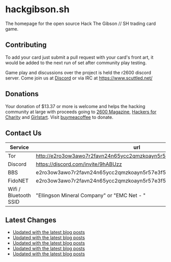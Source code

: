 # hackgibson.sh
The homepage for the open source Hack The Gibson // SH trading card game.


## Contributing

To add your card just submit a pull request with your card's front art, it would be added to the next run of set after community play testing.

Game play and discussions over the project is held the r2600 discord server. Come join us at [Discord](https://discord.com/invite/9hABUzz) or via IRC at https://www.scuttled.net/


## Donations

Your donation of $13.37 or more is welcome and helps the hacking community at large with proceeds going to [2600 Magazine](https://2600.com/), [Hackers for Charity](https://hackersforcharity.org) and [Girlstart](https://girlstart.org).  Visit [buymeacoffee](https://www.buymeacoffee.com/hackgibson.sh) to donate.


## Contact Us

Service | url
-|-
Tor | http://e2ro3ow3awo7r2favn24n65ycc2qmzkoayn5r57e3f56nvjwdcgg32ad.onion
Discord | https://discord.com/invite/9hABUzz
BBS | e2ro3ow3awo7r2favn24n65ycc2qmzkoayn5r57e3f56nvjwdcgg32ad.onion:23
FidoNET | e2ro3ow3awo7r2favn24n65ycc2qmzkoayn5r57e3f56nvjwdcgg32ad.onion:24554
Wifi / Bluetooth SSID | "Ellingson Mineral Company" or "EMC Net - <fidonet address>"

## Latest Changes
<!-- BLOG-POST-LIST:START -->
- [Updated with the latest blog posts](https://github.com/DFW2600/hackgibson.sh/commit/7bf1748412cab32c2e7360bb7fe50bb1ed32fe62)
- [Updated with the latest blog posts](https://github.com/DFW2600/hackgibson.sh/commit/422aaaf10a7ebd03c953311b7ca41d86d803ae3f)
- [Updated with the latest blog posts](https://github.com/DFW2600/hackgibson.sh/commit/7b1b1f763b60b7bf6b15bc1bd345190b3608820a)
- [Updated with the latest blog posts](https://github.com/DFW2600/hackgibson.sh/commit/798de81a04ed1961752fb62dc8f81fda83f6d5f3)
- [Updated with the latest blog posts](https://github.com/DFW2600/hackgibson.sh/commit/9478ffdd3ac1260b79dbf077dfc3728331b03352)
<!-- BLOG-POST-LIST:END -->
